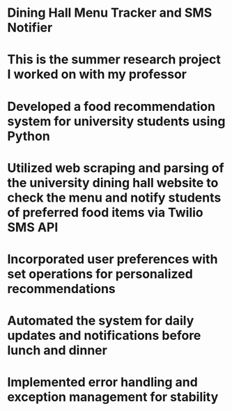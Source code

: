 # Dining Hall Menu Tracker and SMS Notifier
# This is the summer research project I worked on with my professor
# Developed a food recommendation system for university students using Python
# Utilized web scraping and parsing of the university dining hall website to check the menu and notify students of preferred food items via Twilio SMS API
# Incorporated user preferences with set operations for personalized recommendations
# Automated the system for daily updates and notifications before lunch and dinner
# Implemented error handling and exception management for stability

